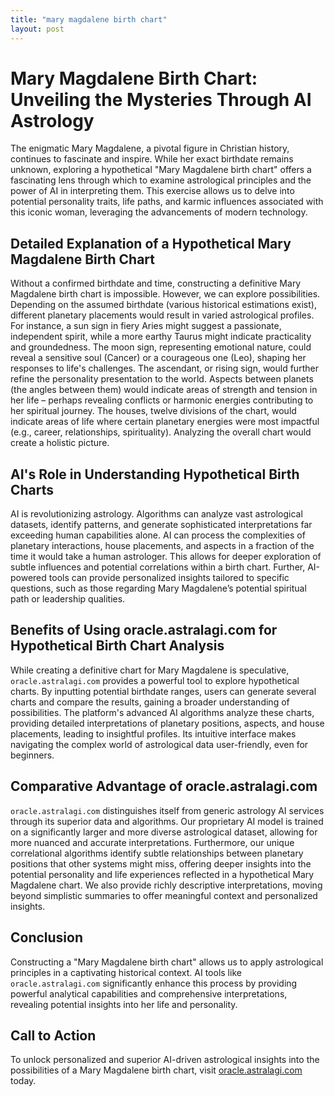 ```yaml
---
title: "mary magdalene birth chart"
layout: post
---
```


# Mary Magdalene Birth Chart: Unveiling the Mysteries Through AI Astrology

The enigmatic Mary Magdalene, a pivotal figure in Christian history, continues to fascinate and inspire.  While her exact birthdate remains unknown, exploring a hypothetical "Mary Magdalene birth chart" offers a fascinating lens through which to examine astrological principles and the power of AI in interpreting them. This exercise allows us to delve into potential personality traits, life paths, and karmic influences associated with this iconic woman, leveraging the advancements of modern technology.

## Detailed Explanation of a Hypothetical Mary Magdalene Birth Chart

Without a confirmed birthdate and time, constructing a definitive Mary Magdalene birth chart is impossible. However, we can explore possibilities.  Depending on the assumed birthdate (various historical estimations exist), different planetary placements would result in varied astrological profiles.  For instance, a sun sign in fiery Aries might suggest a passionate, independent spirit, while a more earthy Taurus might indicate practicality and groundedness.  The moon sign, representing emotional nature, could reveal a sensitive soul (Cancer) or a courageous one (Leo), shaping her responses to life's challenges.  The ascendant, or rising sign, would further refine the personality presentation to the world.  Aspects between planets (the angles between them) would indicate areas of strength and tension in her life – perhaps revealing conflicts or harmonic energies contributing to her spiritual journey.  The houses, twelve divisions of the chart, would indicate areas of life where certain planetary energies were most impactful (e.g., career, relationships, spirituality).  Analyzing the overall chart would create a holistic picture.

## AI's Role in Understanding Hypothetical Birth Charts

AI is revolutionizing astrology. Algorithms can analyze vast astrological datasets, identify patterns, and generate sophisticated interpretations far exceeding human capabilities alone. AI can process the complexities of planetary interactions, house placements, and aspects in a fraction of the time it would take a human astrologer. This allows for deeper exploration of subtle influences and potential correlations within a birth chart.  Further, AI-powered tools can provide personalized insights tailored to specific questions, such as those regarding Mary Magdalene’s potential spiritual path or leadership qualities.

## Benefits of Using oracle.astralagi.com for Hypothetical Birth Chart Analysis

While creating a definitive chart for Mary Magdalene is speculative, `oracle.astralagi.com` provides a powerful tool to explore hypothetical charts.  By inputting potential birthdate ranges, users can generate several charts and compare the results, gaining a broader understanding of possibilities.  The platform's advanced AI algorithms analyze these charts, providing detailed interpretations of planetary positions, aspects, and house placements, leading to insightful profiles. Its intuitive interface makes navigating the complex world of astrological data user-friendly, even for beginners.

## Comparative Advantage of oracle.astralagi.com

`oracle.astralagi.com` distinguishes itself from generic astrology AI services through its superior data and algorithms.  Our proprietary AI model is trained on a significantly larger and more diverse astrological dataset, allowing for more nuanced and accurate interpretations.  Furthermore, our unique correlational algorithms identify subtle relationships between planetary positions that other systems might miss, offering deeper insights into the potential personality and life experiences reflected in a hypothetical Mary Magdalene chart.  We also provide richly descriptive interpretations, moving beyond simplistic summaries to offer meaningful context and personalized insights.


## Conclusion

Constructing a "Mary Magdalene birth chart" allows us to apply astrological principles in a captivating historical context.  AI tools like `oracle.astralagi.com` significantly enhance this process by providing powerful analytical capabilities and comprehensive interpretations, revealing potential insights into her life and personality.

## Call to Action

To unlock personalized and superior AI-driven astrological insights into the possibilities of a Mary Magdalene birth chart, visit [oracle.astralagi.com](https://oracle.astralagi.com) today.